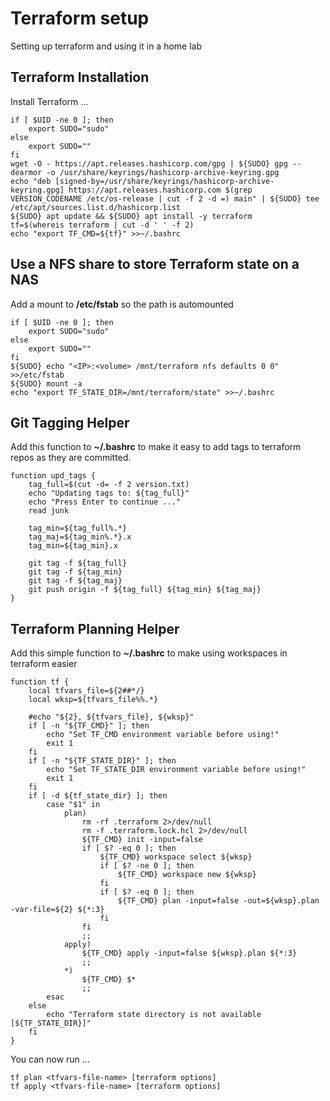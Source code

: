 # Terraform setup

Setting up terraform and using it in a home lab

## Terraform Installation

Install Terraform ...
```
if [ $UID -ne 0 ]; then
    export SUDO="sudo"
else
    export SUDO=""
fi
wget -O - https://apt.releases.hashicorp.com/gpg | ${SUDO} gpg --dearmor -o /usr/share/keyrings/hashicorp-archive-keyring.gpg
echo "deb [signed-by=/usr/share/keyrings/hashicorp-archive-keyring.gpg] https://apt.releases.hashicorp.com $(grep VERSION_CODENAME /etc/os-release | cut -f 2 -d =) main" | ${SUDO} tee /etc/apt/sources.list.d/hashicorp.list
${SUDO} apt update && ${SUDO} apt install -y terraform
tf=$(whereis terraform | cut -d ' ' -f 2)
echo "export TF_CMD=${tf}" >>~/.bashrc
```

## Use a NFS share to store Terraform state on a NAS

Add a mount to **/etc/fstab** so the path is automounted
```
if [ $UID -ne 0 ]; then
    export SUDO="sudo"
else
    export SUDO=""
fi
${SUDO} echo "<IP>:<volume> /mnt/terraform nfs defaults 0 0" >>/etc/fstab
${SUDO} mount -a
echo "export TF_STATE_DIR=/mnt/terraform/state" >>~/.bashrc
```
## Git Tagging Helper

Add this function to **~/.bashrc** to make it easy to add tags to terraform repos as they are committed.
```
function upd_tags {
    tag_full=$(cut -d= -f 2 version.txt)
    echo "Updating tags to: ${tag_full}"
    echo "Press Enter to continue ..."
    read junk

    tag_min=${tag_full%.*}
    tag_maj=${tag_min%.*}.x
    tag_min=${tag_min}.x

    git tag -f ${tag_full}
    git tag -f ${tag_min}
    git tag -f ${tag_maj}
    git push origin -f ${tag_full} ${tag_min} ${tag_maj}
}
```

## Terraform Planning Helper

Add this simple function to **~/.bashrc** to make using workspaces in terraform easier
```
function tf {
    local tfvars_file=${2##*/}
    local wksp=${tfvars_file%%.*}

    #echo "${2}, ${tfvars_file}, ${wksp}"
    if [ -n "${TF_CMD}" ]; then
        echo "Set TF_CMD environment variable before using!"
        exit 1
    fi
    if [ -n "${TF_STATE_DIR}" ]; then
        echo "Set TF_STATE_DIR environment variable before using!"
        exit 1
    fi
    if [ -d ${tf_state_dir} ]; then
        case "$1" in
            plan)
                rm -rf .terraform 2>/dev/null
                rm -f .terraform.lock.hcl 2>/dev/null
                ${TF_CMD} init -input=false
	            if [ $? -eq 0 ]; then
	                ${TF_CMD} workspace select ${wksp}
    	            if [ $? -ne 0 ]; then
	                    ${TF_CMD} workspace new ${wksp}
        	        fi
            	    if [ $? -eq 0 ]; then
	                    ${TF_CMD} plan -input=false -out=${wksp}.plan -var-file=${2} ${*:3}
                    fi
                fi
	            ;;
            apply)
                ${TF_CMD} apply -input=false ${wksp}.plan ${*:3}
	            ;;
            *)
                ${TF_CMD} $*
	            ;;
        esac
    else
        echo "Terraform state directory is not available [${TF_STATE_DIR}]"
    fi
}
```
You can now run ...
```
tf plan <tfvars-file-name> [terraform options]
tf apply <tfvars-file-name> [terraform options]
```
